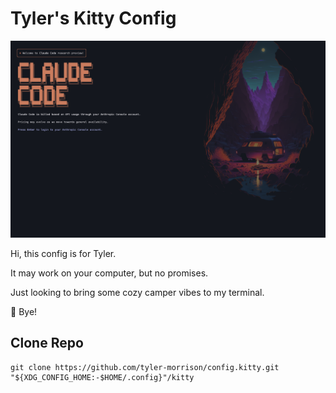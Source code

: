 # Tyler's Kitty Config
![preview](./preview.png)

Hi, this config is for Tyler.

It may work on your computer, but no promises.

Just looking to bring some cozy camper vibes to my terminal.

👋 Bye!

## Clone Repo
```
git clone https://github.com/tyler-morrison/config.kitty.git "${XDG_CONFIG_HOME:-$HOME/.config}"/kitty
```

